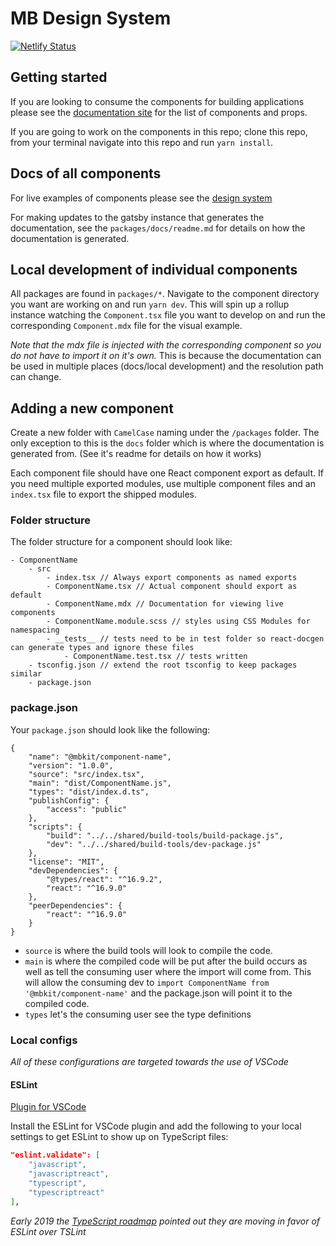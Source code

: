 # MB Design System

[![Netlify Status](https://api.netlify.com/api/v1/badges/2777df6c-361b-42f4-b149-c6672212a3db/deploy-status)](https://app.netlify.com/sites/mbkit/deploys)

## Getting started

If you are looking to consume the components for building applications please see the [documentation site](https://mbkit.netlify.com) for the list of components and props. 

If you are going to work on the components in this repo; clone this repo, from your terminal navigate into this repo and run `yarn install`. 

## Docs of all components

For live examples of components please see the [design system](https://mbkit.netlify.com)

For making updates to the gatsby instance that generates the documentation, see the `packages/docs/readme.md` for details on how the documentation is generated.

## Local development of individual components

All packages are found in `packages/*`. Navigate to the component directory you want are working on and run `yarn dev`. This will spin up a rollup instance watching the `Component.tsx` file you want to develop on and run the corresponding `Component.mdx` file for the visual example. 

*Note that the mdx file is injected with the corresponding component so you do not have to import it on it's own.* This is because the documentation can be used in multiple places (docs/local development) and the resolution path can change. 

## Adding a new component

Create a new folder with `CamelCase` naming under the `/packages` folder. The only exception to this is the `docs` folder which is where the documentation is generated from. (See it's readme for details on how it works)

Each component file should have one React component export as default. If you need multiple exported modules, use multiple component files and an `index.tsx` file to export the shipped modules. 

### Folder structure

The folder structure for a component should look like: 

```
- ComponentName
    - src
        - index.tsx // Always export components as named exports
        - ComponentName.tsx // Actual component should export as default
        - ComponentName.mdx // Documentation for viewing live components
        - ComponentName.module.scss // styles using CSS Modules for namespacing
        - __tests__ // tests need to be in test folder so react-docgen can generate types and ignore these files
            - ComponentName.test.tsx // tests written
    - tsconfig.json // extend the root tsconfig to keep packages similar
    - package.json
```

### package.json

Your `package.json` should look like the following:

```
{
    "name": "@mbkit/component-name",
    "version": "1.0.0",
    "source": "src/index.tsx",
    "main": "dist/ComponentName.js",
    "types": "dist/index.d.ts",
    "publishConfig": {
        "access": "public"
    },
    "scripts": {
        "build": "../../shared/build-tools/build-package.js",
        "dev": "../../shared/build-tools/dev-package.js"
    },
    "license": "MIT",
    "devDependencies": {
        "@types/react": "^16.9.2",
        "react": "^16.9.0"
    },
    "peerDependencies": {
        "react": "^16.9.0"
    }
}
```

- `source` is where the build tools will look to compile the code. 
- `main` is where the compiled code will be put after the build occurs as well as tell the consuming user where the import will come from. This will allow the consuming dev to `import ComponentName from '@mbkit/component-name'` and the package.json will point it to the compiled code.
- `types` let's the consuming user see the type definitions

### Local configs

*All of these configurations are targeted towards the use of VSCode*

#### ESLint

[Plugin for VSCode](https://marketplace.visualstudio.com/items?itemName=dbaeumer.vscode-eslint)

Install the ESLint for VSCode plugin and add the following to your local settings to get ESLint to show up on TypeScript files:

```JSON
"eslint.validate": [
    "javascript",
    "javascriptreact",
    "typescript",
    "typescriptreact"
],
```

*Early 2019 the [TypeScript roadmap](https://marketplace.visualstudio.com/items?itemName=dbaeumer.vscode-eslint) pointed out they are moving in favor of ESLint over TSLint*